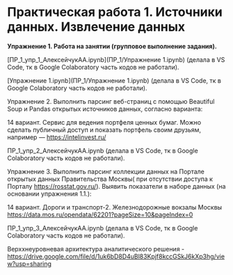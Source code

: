 # Практическая работа 1. Источники данных. Извлечение данных


**Упражнение 1. Работа на занятии (групповое выполнение задания).**

[ПР_1_упр_1_АлексейчукАА.ipynb](ПР_1/Упражнение 1.ipynb) (делала в VS Code, тк в Google Colaboratory часть кодов не работали).


[Упражнение 1.ipynb](ПР_1/Упражнение 1.ipynb) (делала в VS Code, тк в Google Colaboratory часть кодов не работали).


Упражнение 2. Выполнить парсинг веб-страниц с помощью Beautiful Soup и Pandas открытых источников данных, согласно варианта:

14 вариант. Сервис для ведения портфеля ценных бумаг. Можно сделать публичный доступ и показать портфель своим друзьям, например — https://intelinvest.ru/

ПР_1_упр_2_АлексейчукАА.ipynb (делала в VS Code, тк в Google Colaboratory часть кодов не работали).

Упражнение 3. Выполнить парсинг коллекции данных на Портале открытых данных Правительства Москвы( при отсутствии доступа к Порталу https://rosstat.gov.ru/). Выявить показатели в наборе данных (на основании упражнения 1.1.):

14 вариант. Дороги и транспорт-2. Железнодорожные вокзалы Москвы https://data.mos.ru/opendata/62201?pageSize=10&pageIndex=0

ПР_1_упр_3_АлексейчукАА.ipynb (делала в VS Code, тк в Google Colaboratory часть кодов не работали).

Верххнеуровневая архитектура аналитического решения - https://drive.google.com/file/d/1uk6bD8D4uBl83Kpjf8kccGSkJ6kXp3hg/view?usp=sharing
